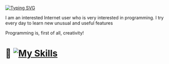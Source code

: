 
[![Typing SVG](https://readme-typing-svg.demolab.com?font=Fira+Code&weight=600&size=21&pause=1000&color=31C4F7&width=435&lines=Hi+there+%F0%9F%91%8B%2C+my+name+is+GoodWebMan)](https://git.io/typing-svg)


I am an interested Internet user who is very interested in programming.
I try every day to learn new unusual and useful features


Programming is, first of all, creativity!



# 🔧  [![My Skills](https://skillicons.dev/icons?i=js,ts,react,nextjs,tailwind,scss,prisma,html,css,python,git)](https://skillicons.dev)











